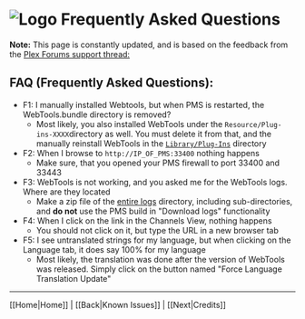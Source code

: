 # ![Logo](https://github.com/ukdtom/WebTools.bundle/blob/master/Wiki/WebTools/Logos/WebTools-48x48.png) Frequently Asked Questions

**Note:** This page is constantly updated, and is based on the feedback from the [Plex Forums support thread:](http://forums.plex.tv/discussion/126254)

## FAQ (Frequently Asked Questions):
* F1: I manually installed Webtools, but when PMS is restarted, the WebTools.bundle directory is removed?
  * Most likely, you also installed WebTools under the `Resource/Plug-ins-XXXX`directory as well. You must delete it from that, and the manually reinstall WebTools in the [`Library/Plug-Ins`](https://support.plex.tv/hc/en-us/articles/201106098) directory
* F2: When I browse to `http://IP_OF_PMS:33400` nothing happens
  * Make sure, that you opened your PMS firewall to port 33400 and 33443
* F3: WebTools is not working, and you asked me for the WebTools logs. Where are they located
  * Make a zip file of the [entire logs](https://support.plex.tv/hc/en-us/articles/200250417-Plex-Media-Server-Log-Files) directory, including sub-directories, and **do not** use the PMS build in "Download logs" functionality
* F4: When I click on the link in the Channels View, nothing happens
  * You should not click on it, but type the URL in a new browser tab
* F5: I see untranslated strings for my language, but when clicking on the Language tab, it does say 100% for my language
  * Most likely, the translation was done after the version of WebTools was released. Simply click on the button named "Force Language Translation Update"

***

[[Home|Home]] | [[Back|Known Issues]] | [[Next|Credits]]